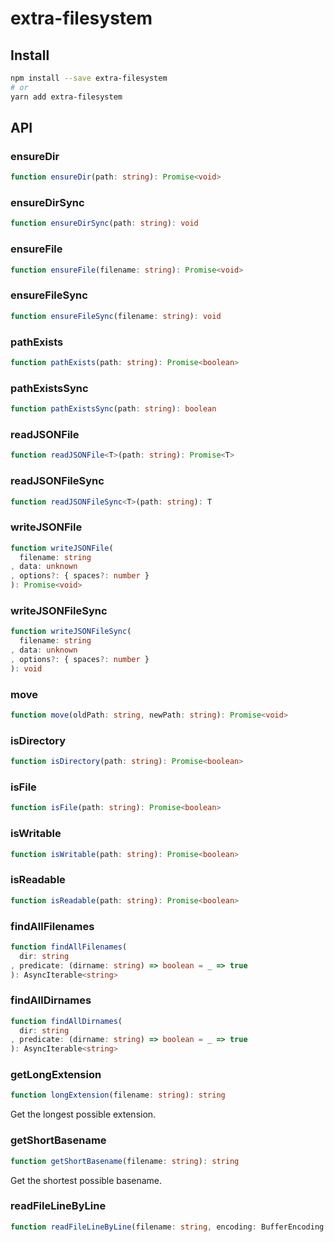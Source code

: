 # extra-filesystem

## Install

```sh
npm install --save extra-filesystem
# or
yarn add extra-filesystem
```

## API

### ensureDir

```ts
function ensureDir(path: string): Promise<void>
```

### ensureDirSync

```ts
function ensureDirSync(path: string): void
```

### ensureFile

```ts
function ensureFile(filename: string): Promise<void>
```

### ensureFileSync

```ts
function ensureFileSync(filename: string): void
```

### pathExists

```ts
function pathExists(path: string): Promise<boolean>
```

### pathExistsSync

```ts
function pathExistsSync(path: string): boolean
```

### readJSONFile

```ts
function readJSONFile<T>(path: string): Promise<T>
```

### readJSONFileSync

```ts
function readJSONFileSync<T>(path: string): T
```

### writeJSONFile

```ts
function writeJSONFile(
  filename: string
, data: unknown
, options?: { spaces?: number }
): Promise<void>
```

### writeJSONFileSync

```ts
function writeJSONFileSync(
  filename: string
, data: unknown
, options?: { spaces?: number }
): void
```

### move

```ts
function move(oldPath: string, newPath: string): Promise<void>
```

### isDirectory

```ts
function isDirectory(path: string): Promise<boolean>
```

### isFile

```ts
function isFile(path: string): Promise<boolean>
```

### isWritable

```ts
function isWritable(path: string): Promise<boolean>
```

### isReadable

```ts
function isReadable(path: string): Promise<boolean>
```

### findAllFilenames

```ts
function findAllFilenames(
  dir: string
, predicate: (dirname: string) => boolean = _ => true
): AsyncIterable<string>
```

### findAllDirnames

```ts
function findAllDirnames(
  dir: string
, predicate: (dirname: string) => boolean = _ => true
): AsyncIterable<string>
```

### getLongExtension

```ts
function longExtension(filename: string): string
```

Get the longest possible extension.

### getShortBasename

```ts
function getShortBasename(filename: string): string
```

Get the shortest possible basename.

### readFileLineByLine

```ts
function readFileLineByLine(filename: string, encoding: BufferEncoding = 'utf-8'): AsyncIterable<string>
```

